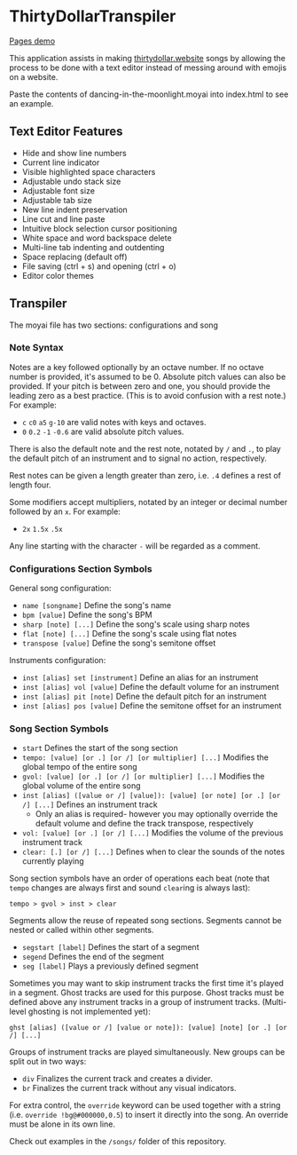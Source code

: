 # ThirtyDollarTranspiler

[Pages demo](https://st3v1sh.github.io/ThirtyDollarTranspiler/)

This application assists in making [thirtydollar.website](https://thirtydollar.website/) songs by allowing the process to be done with a text editor instead of messing around with emojis on a website.

Paste the contents of dancing-in-the-moonlight.moyai into index.html to see an example.

## Text Editor Features

- Hide and show line numbers
- Current line indicator
- Visible highlighted space characters
- Adjustable undo stack size
- Adjustable font size
- Adjustable tab size
- New line indent preservation
- Line cut and line paste
- Intuitive block selection cursor positioning
- White space and word backspace delete
- Multi-line tab indenting and outdenting
- Space replacing (default off)
- File saving (ctrl + s) and opening (ctrl + o)
- Editor color themes

## Transpiler

The moyai file has two sections: configurations and song

### Note Syntax

Notes are a key followed optionally by an octave number. If no octave number is provided, it's assumed to be 0. Absolute pitch values can also be provided. If your pitch is between zero and one, you should provide the leading zero as a best practice. (This is to avoid confusion with a rest note.) For example:

- `c` `c0` `a5` `g-10` are valid notes with keys and octaves.
- `0` `0.2` `-1` `-0.6` are valid absolute pitch values.

There is also the default note and the rest note, notated by `/` and `.`, to play the default pitch of an instrument and to signal no action, respectively.

Rest notes can be given a length greater than zero, i.e. `.4` defines a rest of length four.

Some modifiers accept multipliers, notated by an integer or decimal number followed by an `x`. For example:

- `2x` `1.5x` `.5x`

Any line starting with the character `-` will be regarded as a comment.

### Configurations Section Symbols

General song configuration:

- `name [songname]` Define the song's name
- `bpm [value]` Define the song's BPM
- `sharp [note] [...]` Define the song's scale using sharp notes
- `flat [note] [...]` Define the song's scale using flat notes
- `transpose [value]` Define the song's semitone offset

Instruments configuration:

- `inst [alias] set [instrument]` Define an alias for an instrument
- `inst [alias] vol [value]` Define the default volume for an instrument
- `inst [alias] pit [note]` Define the default pitch for an instrument
- `inst [alias] pos [value]` Define the semitone offset for an instrument

### Song Section Symbols

- `start` Defines the start of the song section
- `tempo: [value] [or .] [or /] [or multiplier] [...]` Modifies the global tempo of the entire song
- `gvol: [value] [or .] [or /] [or multiplier] [...]` Modifies the global volume of the entire song
- `inst [alias] ([value or /] [value]): [value] [or note] [or .] [or /] [...]` Defines an instrument track
  - Only an alias is required- however you may optionally override the default volume and define the track transpose, respectively
- `vol: [value] [or .] [or /] [...]` Modifies the volume of the previous instrument track
- `clear: [.] [or /] [...]` Defines when to clear the sounds of the notes currently playing

Song section symbols have an order of operations each beat (note that `tempo` changes are always first and sound `clear`ing is always last):

`tempo > gvol > inst > clear`

Segments allow the reuse of repeated song sections. Segments cannot be nested or called within other segments.

- `segstart [label]` Defines the start of a segment
- `segend` Defines the end of the segment
- `seg [label]` Plays a previously defined segment

Sometimes you may want to skip instrument tracks the first time it's played in a segment. Ghost tracks are used for this purpose. Ghost tracks must be defined above any instrument tracks in a group of instrument tracks. (Multi-level ghosting is not implemented yet):

`ghst [alias] ([value or /] [value or note]): [value] [note] [or .] [or /] [...]`

Groups of instrument tracks are played simultaneously. New groups can be split out in two ways:

- `div` Finalizes the current track and creates a divider.
- `br` Finalizes the current track without any visual indicators.

For extra control, the `override` keyword can be used together with a string (i.e. `override !bg@#000000,0.5`) to insert it directly into the song. An override must be alone in its own line.

Check out examples in the `/songs/` folder of this repository.
